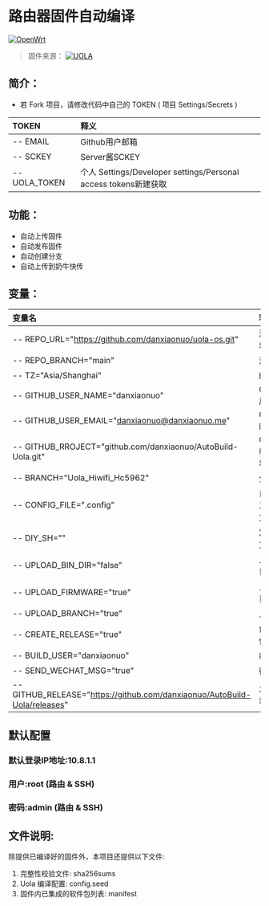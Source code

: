 # 路由器固件自动编译
[![OpenWrt](https://img.shields.io/badge/From-danxiaonuo-blue.svg?style=for-the-badge&logo=appveyor)](https://github.com/danxiaonuo/AutoBuild-Uola)
>固件来源：
[![UOLA](https://img.shields.io/badge/OpenWrt-UOLA-orange.svg?style=flat&logo=appveyor)](https://github.com/danxiaonuo/uola-os)

 ## 简介：
- 若 Fork 项目，请修改代码中自己的 TOKEN ( 项目 Settings/Secrets )

| TOKEN | 释义 |
| :--- | :--- |
| -- EMAIL  | Github用户邮箱 |
| -- SCKEY | Server酱SCKEY |
| -- UOLA_TOKEN | 个人 Settings/Developer settings/Personal access tokens新建获取 |

## 功能：
- 自动上传固件
- 自动发布固件
- 自动创建分支
- 自动上传到奶牛快传

## 变量：

| 变量名 | 释义 |
| :--- | :--- |
| -- REPO_URL="https://github.com/danxiaonuo/uola-os.git"  | 源码仓库地址 |
| -- REPO_BRANCH="main" | 源码分支 |
| -- TZ="Asia/Shanghai"  | 时区设置 |
| -- GITHUB_USER_NAME="danxiaonuo"  | Github 用户名 |
| -- GITHUB_USER_EMAIL="danxiaonuo@danxiaonuo.me"  | Github 邮箱 |
| -- GITHUB_RROJECT="github.com/danxiaonuo/AutoBuild-Uola.git"  | Github 编译仓库地址 |
| -- BRANCH="Uola_Hiwifi_Hc5962"  | 分支 |
| -- CONFIG_FILE=".config"  | 自定义.config文件名 |
| -- DIY_SH=""  | 定义脚本文件 |
| -- UPLOAD_BIN_DIR="false" | 上传 bin 目录 |
| -- UPLOAD_FIRMWARE="true" | 上传固件目录 |
| -- UPLOAD_BRANCH="true" | 上传分支 |
| -- CREATE_RELEASE="true" | 创建+上传发布 |
| -- BUILD_USER="danxiaonuo" | 编译者 |
| -- SEND_WECHAT_MSG="true" | 微信通知 |
| -- GITHUB_RELEASE="https://github.com/danxiaonuo/AutoBuild-Uola/releases"| 发行固件地址 |

##  默认配置
### 默认登录IP地址:10.8.1.1
###           用户:root       (路由 & SSH)
###           密码:admin      (路由 & SSH)

## 文件说明:

除提供已编译好的固件外，本项目还提供以下文件:

1. 完整性校验文件: sha256sums
2. Uola 编译配置: config.seed
3. 固件内已集成的软件包列表: manifest
